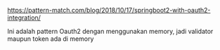 https://pattern-match.com/blog/2018/10/17/springboot2-with-oauth2-integration/


Ini adalah pattern Oauth2 dengan menggunakan memory,
jadi validator maupun token ada di memory


